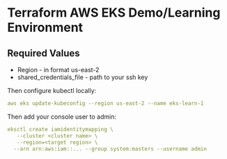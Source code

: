 # Terraform AWS EKS Demo/Learning Environment

## Required Values
- Region - in format us-east-2
- shared_credentials_file - path to your ssh key

Then configure kubectl locally:
```yaml
aws eks update-kubeconfig --region us-east-2 --name eks-learn-1
```

Then add your console user to admin:

```yaml
eksctl create iamidentitymapping \
   --cluster <cluster name> \
   --region=<target region> \
  --arn arn:aws:iam::... --group system:masters --username admin
```

